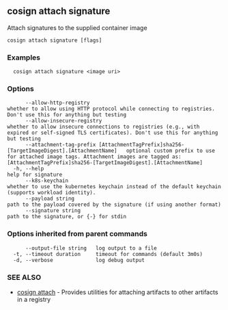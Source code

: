 ## cosign attach signature

Attach signatures to the supplied container image

```
cosign attach signature [flags]
```

### Examples

```
  cosign attach signature <image uri>
```

### Options

```
      --allow-http-registry                                                                      whether to allow using HTTP protocol while connecting to registries. Don't use this for anything but testing
      --allow-insecure-registry                                                                  whether to allow insecure connections to registries (e.g., with expired or self-signed TLS certificates). Don't use this for anything but testing
      --attachment-tag-prefix [AttachmentTagPrefix]sha256-[TargetImageDigest].[AttachmentName]   optional custom prefix to use for attached image tags. Attachment images are tagged as: [AttachmentTagPrefix]sha256-[TargetImageDigest].[AttachmentName]
  -h, --help                                                                                     help for signature
      --k8s-keychain                                                                             whether to use the kubernetes keychain instead of the default keychain (supports workload identity).
      --payload string                                                                           path to the payload covered by the signature (if using another format)
      --signature string                                                                         path to the signature, or {-} for stdin
```

### Options inherited from parent commands

```
      --output-file string   log output to a file
  -t, --timeout duration     timeout for commands (default 3m0s)
  -d, --verbose              log debug output
```

### SEE ALSO

* [cosign attach](cosign_attach.md)	 - Provides utilities for attaching artifacts to other artifacts in a registry

